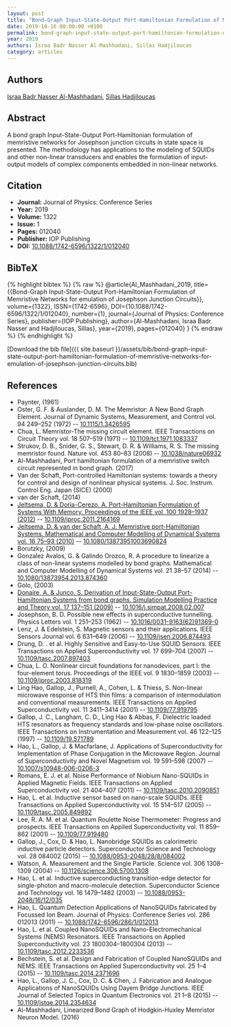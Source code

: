 ```yaml
---
layout: post
title: "Bond-Graph Input-State-Output Port-Hamiltonian Formulation of Memristive Networks for emulation of Josephson Junction Circuits"
date: 2019-10-16 00:00:00 +0100
permalink: bond-graph-input-state-output-port-hamiltonian-formulation-of-memristive-networks-for-emulation-of-josephson-junction-circuits
year: 2019
authors: Israa Badr Nasser Al-Mashhadani, Sillas Hadjiloucas
category: articles
---
```

 
## Authors
[Israa Badr Nasser Al-Mashhadani](authors/israa-badr-nasser-al-mashhadani), [Sillas Hadjiloucas](authors/sillas-hadjiloucas)
 
## Abstract
A bond graph Input-State-Output Port-Hamiltonian formulation of memristive networks for Josephson junction circuits in state space is presented. The methodology has applications to the modeling of SQUIDs and other non-linear transducers and enables the formulation of input-output models of complex components embedded in non-linear networks.
 
## Citation
- **Journal:** Journal of Physics: Conference Series
- **Year:** 2019
- **Volume:** 1322
- **Issue:** 1
- **Pages:** 012040
- **Publisher:** IOP Publishing
- **DOI:** [10.1088/1742-6596/1322/1/012040](https://doi.org/10.1088/1742-6596/1322/1/012040)
 
## BibTeX
{% highlight bibtex %}
{% raw %}
@article{Al_Mashhadani_2019,
  title={{Bond-Graph Input-State-Output Port-Hamiltonian Formulation of Memristive Networks for emulation of Josephson Junction Circuits}},
  volume={1322},
  ISSN={1742-6596},
  DOI={10.1088/1742-6596/1322/1/012040},
  number={1},
  journal={Journal of Physics: Conference Series},
  publisher={IOP Publishing},
  author={Al-Mashhadani, Israa Badr Nasser and Hadjiloucas, Sillas},
  year={2019},
  pages={012040}
}
{% endraw %}
{% endhighlight %}
 
[Download the bib file]({{ site.baseurl }}/assets/bib/bond-graph-input-state-output-port-hamiltonian-formulation-of-memristive-networks-for-emulation-of-josephson-junction-circuits.bib)
 
## References
- Paynter, (1961)
- Oster, G. F. & Auslander, D. M. The Memristor: A New Bond Graph Element. Journal of Dynamic Systems, Measurement, and Control vol. 94 249–252 (1972) -- [10.1115/1.3426595](https://doi.org/10.1115/1.3426595)
- Chua, L. Memristor-The missing circuit element. IEEE Transactions on Circuit Theory vol. 18 507–519 (1971) -- [10.1109/tct.1971.1083337](https://doi.org/10.1109/tct.1971.1083337)
- Strukov, D. B., Snider, G. S., Stewart, D. R. & Williams, R. S. The missing memristor found. Nature vol. 453 80–83 (2008) -- [10.1038/nature06932](https://doi.org/10.1038/nature06932)
- Al-Mashhadani, Port hamiltonian formulation of a memristive switch circuit represented in bond graph. (2017)
- Van der Schaft, Port-controlled Hamiltonian systems: towards a theory for control and design of nonlinear physical systems. J. Soc. Instrum. Control Eng. Japan (SICE) (2000)
- van der Schaft, (2014)
- [Jeltsema, D. & Doria-Cerezo, A. Port-Hamiltonian Formulation of Systems With Memory. Proceedings of the IEEE vol. 100 1928–1937 (2012)](port-hamiltonian-formulation-of-systems-with-memory) -- [10.1109/jproc.2011.2164169](https://doi.org/10.1109/jproc.2011.2164169)
- [Jeltsema, D. & van der Schaft, A. J. Memristive port-Hamiltonian Systems. Mathematical and Computer Modelling of Dynamical Systems vol. 16 75–93 (2010)](memristive-port-hamiltonian-systems) -- [10.1080/13873951003690824](https://doi.org/10.1080/13873951003690824)
- Borutzky, (2009)
- Gonzalez Avalos, G. & Galindo Orozco, R. A procedure to linearize a class of non-linear systems modelled by bond graphs. Mathematical and Computer Modelling of Dynamical Systems vol. 21 38–57 (2014) -- [10.1080/13873954.2013.874360](https://doi.org/10.1080/13873954.2013.874360)
- Golo, (2003)
- [Donaire, A. & Junco, S. Derivation of Input-State-Output Port-Hamiltonian Systems from bond graphs. Simulation Modelling Practice and Theory vol. 17 137–151 (2009)](derivation-of-input-state-output-port-hamiltonian-systems-from-bond-graphs) -- [10.1016/j.simpat.2008.02.007](https://doi.org/10.1016/j.simpat.2008.02.007)
- Josephson, B. D. Possible new effects in superconductive tunnelling. Physics Letters vol. 1 251–253 (1962) -- [10.1016/0031-9163(62)91369-0](https://doi.org/10.1016/0031-9163(62)91369-0)
- Lenz, J. & Edelstein, S. Magnetic sensors and their applications. IEEE Sensors Journal vol. 6 631–649 (2006) -- [10.1109/jsen.2006.874493](https://doi.org/10.1109/jsen.2006.874493)
- Drung, D. . et al. Highly Sensitive and Easy-to-Use SQUID Sensors. IEEE Transactions on Applied Superconductivity vol. 17 699–704 (2007) -- [10.1109/tasc.2007.897403](https://doi.org/10.1109/tasc.2007.897403)
- Chua, L. O. Nonlinear circuit foundations for nanodevices, part I: the four-element torus. Proceedings of the IEEE vol. 9 1830–1859 (2003) -- [10.1109/jproc.2003.818319](https://doi.org/10.1109/jproc.2003.818319)
- Ling Hao, Gallop, J., Purnell, A., Cohen, L. & Thiess, S. Non-linear microwave response of HTS thin films: a comparison of intermodulation and conventional measurements. IEEE Transactions on Appiled Superconductivity vol. 11 3411–3414 (2001) -- [10.1109/77.919795](https://doi.org/10.1109/77.919795)
- Gallop, J. C., Langham, C. D., Ling Hao & Abbas, F. Dielectric loaded HTS resonators as frequency standards and low-phase noise oscillators. IEEE Transactions on Instrumentation and Measurement vol. 46 122–125 (1997) -- [10.1109/19.571789](https://doi.org/10.1109/19.571789)
- Hao, L., Gallop, J. & Macfarlane, J. Applications of Superconductivity for Implementation of Phase Conjugation in the Microwave Region. Journal of Superconductivity and Novel Magnetism vol. 19 591–598 (2007) -- [10.1007/s10948-006-0206-3](https://doi.org/10.1007/s10948-006-0206-3)
- Romans, E. J. et al. Noise Performance of Niobium Nano-SQUIDs in Applied Magnetic Fields. IEEE Transactions on Applied Superconductivity vol. 21 404–407 (2011) -- [10.1109/tasc.2010.2090851](https://doi.org/10.1109/tasc.2010.2090851)
- Hao, L. et al. Inductive sensor based on nano-scale SQUIDs. IEEE Transactions on Applied Superconductivity vol. 15 514–517 (2005) -- [10.1109/tasc.2005.849892](https://doi.org/10.1109/tasc.2005.849892)
- Lee, R. A. M. et al. Quantum Roulette Noise Thermometer: Progress and prospects. IEEE Transactions on Appiled Superconductivity vol. 11 859–862 (2001) -- [10.1109/77.919480](https://doi.org/10.1109/77.919480)
- Gallop, J., Cox, D. & Hao, L. Nanobridge SQUIDs as calorimetric inductive particle detectors. Superconductor Science and Technology vol. 28 084002 (2015) -- [10.1088/0953-2048/28/8/084002](https://doi.org/10.1088/0953-2048/28/8/084002)
- Watson, A. Measurement and the Single Particle. Science vol. 306 1308–1309 (2004) -- [10.1126/science.306.5700.1308](https://doi.org/10.1126/science.306.5700.1308)
- Hao, L. et al. Inductive superconducting transition-edge detector for single-photon and macro-molecule detection. Superconductor Science and Technology vol. 16 1479–1482 (2003) -- [10.1088/0953-2048/16/12/035](https://doi.org/10.1088/0953-2048/16/12/035)
- Hao, L. Quantum Detection Applications of NanoSQUIDs fabricated by Focussed Ion Beam. Journal of Physics: Conference Series vol. 286 012013 (2011) -- [10.1088/1742-6596/286/1/012013](https://doi.org/10.1088/1742-6596/286/1/012013)
- Hao, L. et al. Coupled NanoSQUIDs and Nano-Electromechanical Systems (NEMS) Resonators. IEEE Transactions on Applied Superconductivity vol. 23 1800304–1800304 (2013) -- [10.1109/tasc.2012.2233536](https://doi.org/10.1109/tasc.2012.2233536)
- Bechstein, S. et al. Design and Fabrication of Coupled NanoSQUIDs and NEMS. IEEE Transactions on Applied Superconductivity vol. 25 1–4 (2015) -- [10.1109/tasc.2014.2371696](https://doi.org/10.1109/tasc.2014.2371696)
- Hao, L., Gallop, J. C., Cox, D. C. & Chen, J. Fabrication and Analogue Applications of NanoSQUIDs Using Dayem Bridge Junctions. IEEE Journal of Selected Topics in Quantum Electronics vol. 21 1–8 (2015) -- [10.1109/jstqe.2014.2354634](https://doi.org/10.1109/jstqe.2014.2354634)
- Al-Mashhadani, Linearized Bond Graph of Hodgkin-Huxley Memristor Neuron Model. (2016)

